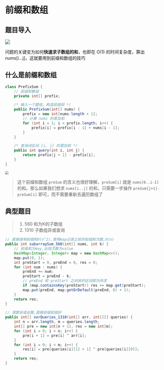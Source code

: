 # 前缀和数组

## 题目导入

![](https://i.loli.net/2021/03/14/jn8xrazWeGhCDwc.png)

问题的关键变为如何**快速求子数组的和**，也即在 O(1) 的时间复杂度，算出 nums[i...j]，这就要用到前缀和数组的技巧

## 什么是前缀和数组

~~~java
class PrefixSum {
    // 前缀和数组
    private int[] prefix;

    /* 输入一个数组，构造前缀和 */
    public PrefixSum(int[] nums) {
        prefix = new int[nums.length + 1];
        // 计算 nums 的累加和
        for (int i = 1; i < prefix.length; i++) {
            prefix[i] = prefix[i - 1] + nums[i - 1];
        }
    }

    /* 查询闭区间 [i, j] 的累加和 */
    public int query(int i, int j) {
        return prefix[j + 1] - prefix[i];
    }
}
~~~

<img src="https://i.loli.net/2021/03/14/Z83sajkyTHWQKnz.png" style="zoom:67%;" />

> 这个前缀和数组 `preSum` 的含义也很好理解，`preSum[i]` 就是 `nums[0..i-1]` 的和。那么如果我们想求 `nums[i..j]` 的和，只需要一步操作 `preSum[j+1]-preSum[i]` 即可，而不需要重新去遍历数组了

## 典型题目

> 1. 560  和为K的子数组
> 2. 1310 子数组异或查询

```java
// 直接使用前缀和O(n^2),使用map记录之前的前缀和次数,O(n)
public int subarraySum_560(int[] nums, int k) {
    // 前缀和为key,出现次数为value
    HashMap<Integer, Integer> map = new HashMap<>();
    map.put(0, 1);
    int preStart = 0, preEnd = 0, res = 0;
    for (int num : nums) {
        preEnd += num;
        preStart = preEnd - k;
        // preEnd 和 preStart 之间夹的区间即为所求
        if (map.containsKey(preStart)) res += map.get(preStart);
        map.put(preEnd, map.getOrDefault(preEnd, 0) + 1);
    }
    return res;
}
```

```java
// 清楚异或运算,直接前缀和就好
public int[] xorQueries_1310(int[] arr, int[][] queries) {
    int n = arr.length, m = queries.length;
    int[] pre = new int[n + 1], res = new int[m];
    for (int i = 0; i < n; i++) {
        pre[i + 1] = pre[i] ^ arr[i];
    }
    for (int i = 0; i < m; i++) {
        res[i] = pre[queries[i][1] + 1] ^ pre[queries[i][0]];
    }
    return res;
}
```

